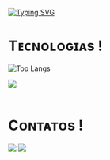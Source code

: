 
<a href="https://git.io/typing-svg"><img src="https://readme-typing-svg.demolab.com?font=Fira+Code&weight=900&duration=1000&pause=1000&color=AF4DF7&width=435&lines=Ola!;Me chamo Rodrigo!;Sou Desenvolvedor Front-end!" alt="Typing SVG" /></a>

  
# Tᴇᴄɴᴏʟᴏɢɪᴀs !

![Top Langs](https://github-readme-stats.vercel.app/api/top-langs/?username=rodrigolutfy&layout=compact)


<a href="https://skillicons.dev">
<img src="https://skillicons.dev/icons?i=html,css,js,react,python" />
</a>
  <br>
  <br>

  # Cᴏɴᴛᴀᴛᴏs !

<a href="https://www.instagram.com/rodrigo_lutfy/" title="instagram"><img src="https://img.shields.io/badge/Instagram-%23E4405F.svg?style=for-the-badge&logo=Instagram&logoColor=white" target=""></a>
  <a href="https://www.linkedin.com/in/rodrigo-lutfy/" title="Linkedin"><img src="https://img.shields.io/badge/linkedin-%230077B5.svg?style=for-the-badge&logo=linkedin&logoColor=white" target=""></a>  
